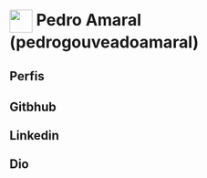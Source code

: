 <h1>
     <img align="center" width="40px" src="https://upload.wikimedia.org/wikipedia/commons/c/c2/GitHub_Invertocat_Logo.svg
     "></a>
    <span>Pedro Amaral (pedrogouveadoamaral)</span>
</h1>
<p>
    <h2>Perfis<h2>
    <ul<a href="https://github.com/pedrogouveadoamaral" target="_blank">Gitbhub</a></ul><br>
    <br><ul<a href="https://www.linkedin.com/in/pedrogouveadoamaral/" target="_blank">Linkedin</a></ul><br>
    <br><ul<a href="https://web.dio.me/users/pedrogouveadoamaral" target="_blank">Dio</a></ul>
</p>


